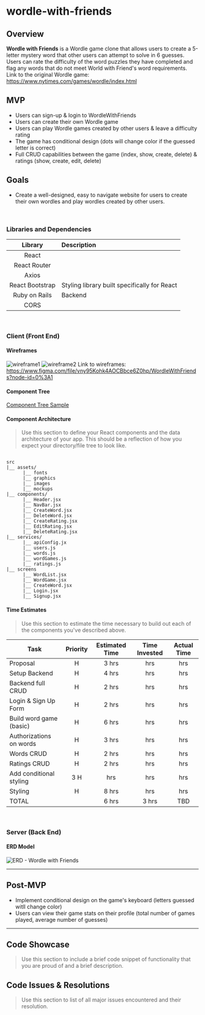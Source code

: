 # wordle-with-friends

## Overview

**Wordle with Friends** is a Wordle game clone that allows users to create a 5-letter mystery word that other users can attempt to solve in 6 guesses. Users can rate the difficulty of the word puzzles they have completed and flag any words that do not meet World with Friend's word requirements. 
Link to the original Wordle game: https://www.nytimes.com/games/wordle/index.html
<br>

## MVP
- Users can sign-up & login to WordleWithFriends
- Users can create their own Wordle game 
- Users can play Wordle games created by other users & leave a difficulty rating
- The game has conditional design (dots will change color if the guessed letter is correct)
- Full CRUD capabilities between the game (index, show, create, delete) & ratings (show, create, edit, delete)

## Goals
- Create a well-designed, easy to navigate website for users to create their own wordles and play wordles created by other users. 

<br>

### Libraries and Dependencies

|     Library      | Description                                |
| :--------------: | :----------------------------------------- |
|      React       | |
|   React Router   | |
|   Axios          |  |
| React Bootstrap  | Styling library built specifically for React|
|    Ruby on Rails | Backend |
|    CORS          |  |

<br>

### Client (Front End)

#### Wireframes

![wireframe1](https://user-images.githubusercontent.com/91965654/155563100-bcc1e30d-0399-43e1-9e5b-91155edb03ed.png)
![wireframe2](https://user-images.githubusercontent.com/91965654/155563104-9df77f90-1afd-4a31-8d29-2fb8a41edc7c.png)
Link to wireframes: https://www.figma.com/file/vny95Kohk4AOCBbce6Z0hp/WordleWithFriends?node-id=0%3A1

#### Component Tree

[Component Tree Sample](https://gist.git.generalassemb.ly/davidtwhitlatch/414107e2560ae0bb65e233570f2fe056#file-component-tree-png)

#### Component Architecture

> Use this section to define your React components and the data architecture of your app. This should be a reflection of how you expect your directory/file tree to look like. 

``` structure

src
|__ assets/
      |__ fonts
      |__ graphics
      |__ images
      |__ mockups
|__ components/
      |__ Header.jsx
      |__ NavBar.jsx
      |__ CreateWord.jsx
      |__ DeleteWord.jsx
      |__ CreateRating.jsx
      |__ EditRating.jsx
      |__ DeleteRating.jsx
|__ services/
      |__ apiConfig.jx
      |__ users.js
      |__ words.js
      |__ wordGames.js
      |__ ratings.js
|__ screens
      |__ WordList.jsx
      |__ WordGame.jsx
      |__ CreateWord.jsx
      |__ Login.jsx
      |__ Signup.jsx

```

#### Time Estimates

> Use this section to estimate the time necessary to build out each of the components you've described above.

| Task                | Priority | Estimated Time | Time Invested | Actual Time |
| ------------------- | :------: | :------------: | :-----------: | :---------: |
| Proposal            |    H     |      3 hrs      |      hrs     |     hrs    |
| Setup  Backend      |    H     |      4 hrs      |      hrs     |     hrs    |
| Backend full CRUD   |    H     |      2 hrs      |      hrs     |     hrs    |
| Login & Sign Up Form|    H     |      2 hrs      |      hrs     |     hrs    |
| Build word game (basic)    |    H     |      6 hrs      |      hrs     |     hrs    |
| Authorizations on words|    H     |      3 hrs      |      hrs     |     hrs    |
| Words CRUD    |    H     |      2 hrs      |      hrs     |     hrs    |
| Ratings CRUD    |    H     |      2 hrs      |      hrs     |     hrs    |
| Add conditional styling    |    3 H     |      hrs      |      hrs     |     hrs    |
| Styling             |    H     |     8 hrs      |      hrs     |     hrs    |
| TOTAL               |          |     6 hrs      |     3 hrs     |     TBD     |

<br>

### Server (Back End)

#### ERD Model
![ERD - Wordle with Friends](https://user-images.githubusercontent.com/91965654/155542070-6e7add24-e88b-4539-9ac5-a376b394de39.png)
<br>

***

## Post-MVP
- Implement conditional design on the game's keyboard (letters guessed witll change color)
- Users can view their game stats on their profile (total number of games played, average number of guesses)

***

## Code Showcase

> Use this section to include a brief code snippet of functionality that you are proud of and a brief description.

## Code Issues & Resolutions

> Use this section to list of all major issues encountered and their resolution.



